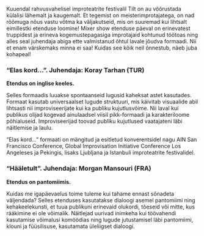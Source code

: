 Kuuendal rahvusvahelisel improteatrite festivalil Tilt on au võõrustada külalisi lähemalt ja kaugemalt.
Et tegemist on meisterimprotajatega, on nad rõõmuga nõus vastu võtma ka väljakutseid, mis on suuremad
kui lihtsalt eimillestki etenduse loomine! Mixer show etenduse päeval on erinevatest truppidest ja erineva
kogemustepagasiga improtajaid kohtunud töötoas ning alles seal juhendaja abiga ette valmistanud õhtul lavale jõudva
formaadi. Nii et enam värskemaks minna ei saa! Kuidas see kõik neil õnnestub, näeb juba kohapeal!

### “Elas kord...”. Juhendaja: Koray Tarhan (TUR)

**Etendus on inglise keeles.**

Selles formaadis luuakse spontaanseid lugusid kaheksat astet kasutades. Formaat kasutab universaalset lugude struktuuri, mis käivitab visuaalide abil lihtsasti nii improviseerijate kui ka publiku kujutlusvõime. Nii laval kui publikus olijad kogevad ainulaadsel viisil pikk-formaadi ja karakteriloome põhialuseid. Improviseerijad toovad publiku kujutlused vaatajateni läbi näitlemise ja laulu. 

“Elas kord…” formaati on mängitud ja esitletud konverentsidel nagu AIN San Francisco
Conference, Global Improvisation Initiative Conference Los Angeleses ja Pekingis, lisaks Ljubljana ja Istanbuli improteatrite festivalidel. 

### “Hääletult”. Juhendaja: Morgan Mansouri (FRA)

**Etendus on pantomiimis.**

Kuidas me igapäevaelus toime tuleme kui tahame ennast sõnadeta väljendada? Selles etenduses kasutatakse dialoogi asemel pantomiimi ning kehakeelekunsti, et tuua publikuni erinevaid olukordi, tõeseid või mitte, kus rääkimine ei ole võimalik. Näitlejad uurivad inimkeha kui töövahendi kasutamise võimalusi komöödias ning lugude jutustamisel läbi pantomiimi, klouni ja füüsilisuse, kasutamata üleliigset dialoogi. 
